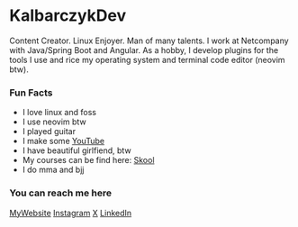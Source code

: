 # KalbarczykDev

Content Creator. Linux Enjoyer. Man of many talents.
I work at Netcompany with Java/Spring Boot and Angular. As a hobby, I develop plugins for the tools I use and rice my operating system and terminal code editor (neovim btw).

### Fun Facts
* I love linux and foss
* I use neovim btw
* I played guitar 
* I make some [YouTube](https://www.youtube.com/@KalbarczykDev)
* I have beautiful girlfiend, btw
* My courses can be find here: [Skool](https://www.skool.com/spring-boot-academy-1127/about)
* I do mma and bjj

### You can reach me here
[MyWebsite](https://kalbarczyk.dev/)
[Instagram](https://www.instagram.com/kalbarczykdev/)
[X](https://x.com/KalbarczykDev)
[LinkedIn](https://www.linkedin.com/in/oskalbarczyk/)











